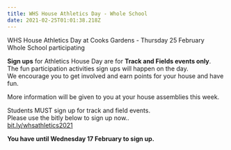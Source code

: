 ```yaml
---
title: WHS House Athletics Day - Whole School
date: 2021-02-25T01:01:38.218Z
---
```

WHS House Athletics Day at Cooks Gardens - Thursday 25 February  
Whole School participating  

**Sign ups** for Athletics House Day are for **Track and Fields events only**.  
The fun participation activities sign ups will happen on the day.  
We encourage you to get involved and earn points for your house and have fun.

More information will be given to you at your house assemblies this week.

Students MUST sign up for track and field events.  
Please use the bitly below to sign up now..  
[bit.ly/whsathletics2021](https://docs.google.com/forms/d/e/1FAIpQLSfvEgBFiheYoRnUg590GqNFyfqt63CTM5Gk5fVVcr1IfCohLg/viewform)

**You have until Wednesday 17 February to sign up.**
